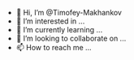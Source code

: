 - 👋 Hi, I’m @Timofey-Makhankov
- 👀 I’m interested in ...
- 🌱 I’m currently learning ...
- 💞️ I’m looking to collaborate on ...
- 📫 How to reach me ...

<!---
Timofey-Makhankov/Timofey-Makhankov is a ✨ special ✨ repository because its `README.md` (this file) appears on your GitHub profile.
You can click the Preview link to take a look at your changes.
--->
